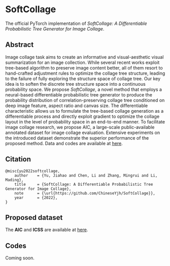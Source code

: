 # SoftCollage
The official PyTorch implementation of *SoftCollage: A Differentiable Probabilistic Tree Generator for Image Collage*.

## Abstract
Image collage task aims to create an informative and visual-aesthetic visual summarization for an image collection. While several recent works exploit tree-based algorithm to preserve image content better, all of them resort to hand-crafted adjustment rules to optimize the collage tree structure, leading to the failure of fully exploring the structure space of collage tree. Our key idea is to soften the discrete tree structure space into a continuous probability space. We propose *SoftCollage*, a novel method that employs a neural-based differentiable probabilistic tree generator to produce the probability distribution of correlation-preserving collage tree conditioned on deep image feature, aspect ratio and canvas size. The differentiable characteristic allows us to formulate the tree-based collage generation as a differentiable process and directly exploit gradient to optimize the collage layout in the level of probability space in an end-to-end manner. To facilitate image collage research, we propose AIC, a large-scale public-available annotated dataset for image collage evaluation. Extensive experiments on the introduced dataset demonstrate the superior performance of the proposed method. Data and codes are available at [here](https://github.com/ChineseYjh/SoftCollage).

## Citation
```
@misc{yu2022softcollage,
    author    = {Yu, Jiahao and Chen, Li and Zhang, Mingrui and Li, Mading},
    title     = {SoftCollage: A Differentiable Probabilistic Tree Generator for Image Collage},
    note      = {\url{https://github.com/ChineseYjh/SoftCollage}},
    year      = {2022},
}
```

## Proposed dataset
The **AIC** and **ICSS** are available at [here](https://drive.google.com/file/d/1CsUNWLHCciq_0QlHmGoeGAYRcyzavB3z/view?usp=sharing).

## Codes
Coming soon.

